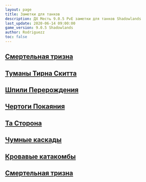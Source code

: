```yaml
---
layout: page
title: Заметки для танков 
description: ДХ Месть 9.0.5 PvE заметки для танков Shadowlands
last_update: 2020-06-14 09:00:00
game_version: 9.0.5 Shadowlands
author: Rodriguezz
toc: false
---
```


<div class="gridtn boss-overview">
<a href="/guide/tank_tips/necrotic-wake" class="">
<div class="cardtn boss-card" style="background-image: url(&quot;https://tanknotes.com/storage/uploads/2020/11/15/5fb17b55a4326NW.webp&quot;);background-size: cover;background-position: center center;">
<div><div class="boss-background" style="filter: hue-rotate(73deg);"></div> <!----> <h2 class="quadrata text-shadow">
            Смертельная тризна
</h2></div> <div class="bordertn"></div></div></a>

<a href="/guide/tank_tips/mists-of-tirna-scithe" class="">
<div class="cardtn boss-card" style="background-image: url(&quot;https://tanknotes.com/storage/uploads/2020/11/15/5fb17b8270aadMoTS.webp&quot;);background-size: cover;background-position: center center;">
<div><div class="boss-background" style="filter: hue-rotate(73deg);"></div> <!----> <h2 class="quadrata text-shadow">
            Туманы Тирна Скитта
</h2></div> <div class="bordertn"></div></div></a>

<a href="/guide/tank_tips/spires-of-ascension" class="">
<div class="cardtn boss-card" style="background-image: url(&quot;https://tanknotes.com/storage/uploads/2020/11/15/5fb1788a55670SoA.webp&quot;);background-size: cover;background-position: center center;">
<div><div class="boss-background" style="filter: hue-rotate(73deg);"></div> <!----> <h2 class="quadrata text-shadow">
            Шпили Перерождения
</h2></div> <div class="bordertn"></div></div></a>

<a href="/guide/tank_tips/necrotic-wake" class="">
<div class="cardtn boss-card" style="background-image: url(&quot;https://tanknotes.com/storage/uploads/2020/11/15/5fb17b1a4ff31HoA.webp&quot;);background-size: cover;background-position: center center;">
<div><div class="boss-background" style="filter: hue-rotate(73deg);"></div> <!----> <h2 class="quadrata text-shadow">
           Чертоги Покаяния
</h2></div> <div class="bordertn"></div></div></a>

<a href="/guide/tank_tips/necrotic-wake" class="">
<div class="cardtn boss-card" style="background-image: url(&quot;https://tanknotes.com/storage/uploads/2020/11/15/5fb179735d52fDoS.webp&quot;);background-size: cover;background-position: center center;">
<div><div class="boss-background" style="filter: hue-rotate(73deg);"></div> <!----> <h2 class="quadrata text-shadow">
           Та Сторона
</h2></div> <div class="bordertn"></div></div></a>

<a href="/guide/tank_tips/necrotic-wake" class="">
<div class="cardtn boss-card" style="background-image: url(&quot;https://tanknotes.com/storage/uploads/2020/11/15/5fb178fa67918PF.webp&quot;);background-size: cover;background-position: center center;">
<div><div class="boss-background" style="filter: hue-rotate(73deg);"></div> <!----> <h2 class="quadrata text-shadow">
            Чумные каскады
</h2></div> <div class="bordertn"></div></div></a>

<a href="/guide/tank_tips/necrotic-wake" class="">
<div class="cardtn boss-card" style="background-image: url(&quot;https://tanknotes.com/storage/uploads/2020/11/15/5fb179268f9eaSD.webp&quot;);background-size: cover;background-position: center center;">
<div><div class="boss-background" style="filter: hue-rotate(73deg);"></div> <!----> <h2 class="quadrata text-shadow">
            Кровавые катакомбы
</h2></div> <div class="bordertn"></div></div></a>

<a href="/guide/tank_tips/necrotic-wake" class="">
<div class="cardtn boss-card" style="background-image: url(&quot;https://tanknotes.com/storage/uploads/2020/11/15/5fb17ae355262ToP.webp&quot;);background-size: cover;background-position: center center;">
<div><div class="boss-background" style="filter: hue-rotate(73deg);"></div> <!----> <h2 class="quadrata text-shadow">
            Смертельная тризна
</h2></div> <div class="bordertn"></div></div></a>

</div>
